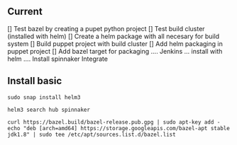 

## Current

[] Test bazel by creating a pupet python project
[] Test build cluster (installed with helm)
[] Create a helm package with all necesary for build system
[] Build puppet project with build cluster
[] Add helm packaging in puppet project
[] Add bazel target for packaging 
....
Jenkins ... install with helm
....
Install spinnaker
Integrate 
 


## Install basic

```
sudo snap install helm3
```

```
helm3 search hub spinnaker
```

```
curl https://bazel.build/bazel-release.pub.gpg | sudo apt-key add -
echo "deb [arch=amd64] https://storage.googleapis.com/bazel-apt stable jdk1.8" | sudo tee /etc/apt/sources.list.d/bazel.list
```

